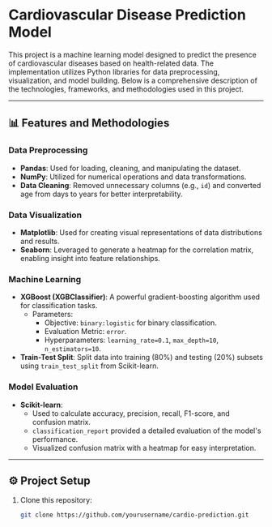 # Cardiovascular Disease Prediction Model

This project is a machine learning model designed to predict the presence of cardiovascular diseases based on health-related data. The implementation utilizes Python libraries for data preprocessing, visualization, and model building. Below is a comprehensive description of the technologies, frameworks, and methodologies used in this project.

---

## 📊 Features and Methodologies

### Data Preprocessing
- **Pandas**: Used for loading, cleaning, and manipulating the dataset.
- **NumPy**: Utilized for numerical operations and data transformations.
- **Data Cleaning**: Removed unnecessary columns (e.g., `id`) and converted age from days to years for better interpretability.

### Data Visualization
- **Matplotlib**: Used for creating visual representations of data distributions and results.
- **Seaborn**: Leveraged to generate a heatmap for the correlation matrix, enabling insight into feature relationships.

### Machine Learning
- **XGBoost (XGBClassifier)**: A powerful gradient-boosting algorithm used for classification tasks.
  - Parameters:
    - Objective: `binary:logistic` for binary classification.
    - Evaluation Metric: `error`.
    - Hyperparameters: `learning_rate=0.1`, `max_depth=10`, `n_estimators=10`.
- **Train-Test Split**: Split data into training (80%) and testing (20%) subsets using `train_test_split` from Scikit-learn.

### Model Evaluation
- **Scikit-learn**:
  - Used to calculate accuracy, precision, recall, F1-score, and confusion matrix.
  - `classification_report` provided a detailed evaluation of the model's performance.
  - Visualized confusion matrix with a heatmap for easy interpretation.

---

## ⚙️ Project Setup

1. Clone this repository:
   ```bash
   git clone https://github.com/yourusername/cardio-prediction.git
